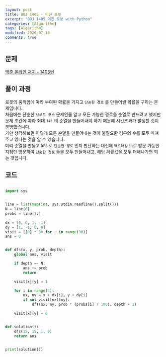```yaml
---
layout: post
title: BOJ 1405 - 미친 로봇
excerpt: "BOJ 1405 미친 로봇 with Python"
categories: [Algorithm]
tags: [Algorithm]
modified: 2020-07-13
comments: true
---
```


## 문제
[백준 온라인 저지 - 1405번](https://www.acmicpc.net/problem/1405)

## 풀이 과정
로봇의 움직임에 따라 부여된 확률을 가지고 `단순한 경로` 를 만들어낼 확률을 구하는 문제입니다. <br>
처음에는 단순한 `브루트 포스` 문제인줄 알고 모든 가능한 경로를 순열로 만드려고 했지만 문제 조건에 따라 최대 `14!` 의 순열을 만들어내야 하기 때문에 시간초과가 발생할 것이 분명했습니다. <br>
가만 생각해보면 이렇게 모든 순열을 만들어내는 것이 불필요한 경우의 수를 모두 따져주고 있다는 것을 알 수 있습니다. <br>
미리 순열을 만들고 `DFS` 로 `단순한 경로` 인지 판단하는 대신에 `백트래킹` 으로 방문 가능한 지점만 방문하여 `단순한 경로` 들을 모두 만들어내고, 해당 확률값을 모두 더해나가면 되는 것입니다. <br>


## 코드

~~~ python

import sys


line = list(map(int, sys.stdin.readline().split()))
N = line[0]
probs = line[1:]

dx = [0, 0, 1, -1]
dy = [1, -1, 0, 0]
visit = [[0] * 30 for _ in range(30)]
ans = 0


def dfs(x, y, prob, depth):
    global ans, visit

    if depth == N:
        ans += prob
        return

    visit[x][y] = 1

    for i in range(4):
        nx, ny = x + dx[i], y + dy[i]
        if not visit[nx][ny]:
            dfs(nx, ny, prob * (probs[i] / 100), depth + 1)

    visit[x][y] = 0


def solution():
    dfs(15, 15, 1, 0)
    return ans


print(solution())

~~~